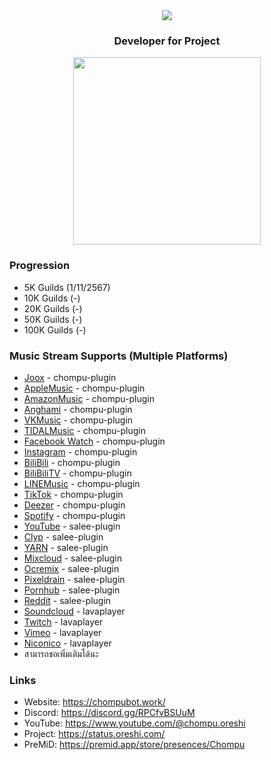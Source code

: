 <div align="center">
<img src="https://typograssy.deno.dev/api?text=Chompu%20Discord%20App%20%20&l0=none&l1=ecb6e5&l2=ffadef&l3=ffd6f4&l4=ff94db&bg=none&frame=none&speed=100&comment=">
</div>

### <p align="center">Developer for Project<p>

<div align="center">

<a href="https://discord.com/users/919878532228841532"><img align="center"  width="300px" src="https://lanyard.cnrad.dev/api/919878532228841532"></a>

</div>

### Progression
- 5K Guilds (1/11/2567)
- 10K Guilds (-)
- 20K Guilds (-)
- 50K Guilds (-)
- 100K Guilds (-)

### Music Stream Supports (Multiple Platforms)
- [Joox](https://joox.com/) - chompu-plugin
- [AppleMusic](https://music.apple.com/) - chompu-plugin
- [AmazonMusic](https://music.amazon.com/) - chompu-plugin
- [Anghami](https://play.anghami.com/home) - chompu-plugin
- [VKMusic](https://vk.com/music) - chompu-plugin
- [TIDALMusic](https://tidal.com/) - chompu-plugin
- [Facebook Watch](https://www.facebook.com/watch/) - chompu-plugin
- [Instagram](https://www.instagram.com/) - chompu-plugin
- [BiliBili](https://www.bilibili.com/) - chompu-plugin
- [BiliBiliTV](https://www.bilibili.tv/) - chompu-plugin
- [LINEMusic](https://music.line.me/) - chompu-plugin
- [TikTok](https://www.tiktok.com/) - chompu-plugin
- [Deezer](https://www.deezer.com/) - chompu-plugin
- [Spotify](https://open.spotify.com/) - chompu-plugin
- [YouTube](https://www.youtube.com/) - salee-plugin
- [Clyp](https://clyp.it/) - salee-plugin
- [YARN](https://getyarn.io/) - salee-plugin
- [Mixcloud](https://www.mixcloud.com/) - salee-plugin
- [Ocremix](https://ocremix.org/) - salee-plugin
- [Pixeldrain](https://pixeldrain.com/) - salee-plugin
- [Pornhub](https://www.pornhub.com/) - salee-plugin
- [Reddit](https://www.reddit.com/) - salee-plugin
- [Soundcloud](https://soundcloud.com/) - lavaplayer
- [Twitch](https://www.twitch.tv/) - lavaplayer
- [Vimeo](https://vimeo.com/) - lavaplayer
- [Niconico](https://www.nicovideo.jp/) - lavaplayer
- สามารถขอเพิ่มเติมได้นะ

### Links
- Website: https://chompubot.work/
- Discord: https://discord.gg/RPCfvBSUuM
- YouTube: https://www.youtube.com/@chompu.oreshi
- Project: https://status.oreshi.com/
- PreMiD: https://premid.app/store/presences/Chompu
